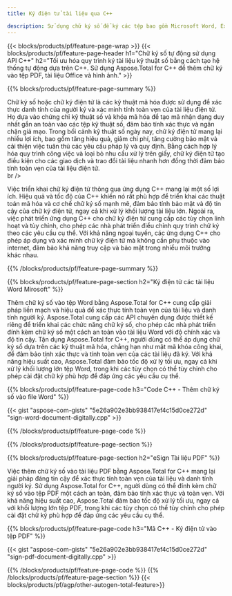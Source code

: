 ```yaml
---
title: Ký điện tử tài liệu qua C++ 

description: Sử dụng chữ ký số để ký các tệp bao gồm Microsoft Word, Excel, PowerPoint, PDF và Hình ảnh thông qua ứng dụng C++ của bạn. Thêm chữ ký điện tử trực tuyến qua ứng dụng.
---
```


{{< blocks/products/pf/feature-page-wrap >}}
{{< blocks/products/pf/feature-page-header h1="Chữ ký số tự động sử dụng API C++" h2="Tối ưu hóa quy trình ký tài liệu kỹ thuật số bằng cách tạo hệ thống tự động dựa trên C++. Sử dụng Aspose.Total for C++ để thêm chữ ký vào tệp PDF, tài liệu Office và hình ảnh." >}}

{{% blocks/products/pf/feature-page-summary %}}

Chữ ký số hoặc chữ ký điện tử là các kỹ thuật mã hóa được sử dụng để xác thực danh tính của người ký và xác minh tính toàn vẹn của tài liệu điện tử. Họ dựa vào chứng chỉ kỹ thuật số và khóa mã hóa để tạo mã nhận dạng duy nhất gắn an toàn vào các tệp kỹ thuật số, đảm bảo tính xác thực và ngăn chặn giả mạo. Trong bối cảnh kỹ thuật số ngày nay, chữ ký điện tử mang lại nhiều lợi ích, bao gồm tăng hiệu quả, giảm chi phí, tăng cường bảo mật và cải thiện việc tuân thủ các yêu cầu pháp lý và quy định. Bằng cách hợp lý hóa quy trình công việc và loại bỏ nhu cầu xử lý trên giấy, chữ ký điện tử tạo điều kiện cho các giao dịch và trao đổi tài liệu nhanh hơn đồng thời đảm bảo tính toàn vẹn của tài liệu điện tử. <br /> br />

Việc triển khai chữ ký điện tử thông qua ứng dụng C++ mang lại một số lợi ích. Hiệu quả và tốc độ của C++ khiến nó rất phù hợp để triển khai các thuật toán mã hóa và cơ chế chữ ký số mạnh mẽ, đảm bảo tính bảo mật và độ tin cậy của chữ ký điện tử, ngay cả khi xử lý khối lượng tài liệu lớn. Ngoài ra, việc phát triển ứng dụng C++ cho chữ ký điện tử cung cấp các tùy chọn linh hoạt và tùy chỉnh, cho phép các nhà phát triển điều chỉnh quy trình chữ ký theo các yêu cầu cụ thể. Với khả năng ngoại tuyến, các ứng dụng C++ cho phép áp dụng và xác minh chữ ký điện tử mà không cần phụ thuộc vào internet, đảm bảo khả năng truy cập và bảo mật trong nhiều môi trường khác nhau. 

{{% /blocks/products/pf/feature-page-summary  %}}

{{% blocks/products/pf/feature-page-section  h2="Ký điện tử các tài liệu Word Mirosoft" %}}

Thêm chữ ký số vào tệp Word bằng Aspose.Total for C++ cung cấp giải pháp liền mạch và hiệu quả để xác thực tính toàn vẹn của tài liệu và danh tính người ký. Aspose.Total cung cấp các API chuyên dụng được thiết kế riêng để triển khai các chức năng chữ ký số, cho phép các nhà phát triển đính kèm chữ ký số một cách an toàn vào tài liệu Word với độ chính xác và độ tin cậy. Tận dụng Aspose.Total for C++, người dùng có thể áp dụng chữ ký số dựa trên các kỹ thuật mã hóa, chẳng hạn như mật mã khóa công khai, để đảm bảo tính xác thực và tính toàn vẹn của các tài liệu đã ký. Với khả năng hiệu suất cao, Aspose.Total đảm bảo tốc độ xử lý tối ưu, ngay cả khi xử lý khối lượng lớn tệp Word, trong khi các tùy chọn có thể tùy chỉnh cho phép cài đặt chữ ký phù hợp để đáp ứng các yêu cầu cụ thể. 

{{% blocks/products/pf/feature-page-code h3="Code C++ - Thêm chữ ký số vào file Word" %}}

{{< gist "aspose-com-gists" "5e26a902e3bb938417ef4c15d0ce272d" "sign-word-document-digitally.cpp" >}}

{{% /blocks/products/pf/feature-page-code  %}}

{{% /blocks/products/pf/feature-page-section %}}

{{% blocks/products/pf/feature-page-section  h2="eSign Tài liệu PDF" %}}

Việc thêm chữ ký số vào tài liệu PDF bằng Aspose.Total for C++ mang lại giải pháp đáng tin cậy để xác thực tính toàn vẹn của tài liệu và danh tính người ký.  Sử dụng Aspose.Total for C++, người dùng có thể đính kèm chữ ký số vào tệp PDF một cách an toàn, đảm bảo tính xác thực và toàn vẹn. Với khả năng hiệu suất cao, Aspose.Total đảm bảo tốc độ xử lý tối ưu, ngay cả với khối lượng lớn tệp PDF, trong khi các tùy chọn có thể tùy chỉnh cho phép cài đặt chữ ký phù hợp để đáp ứng các yêu cầu cụ thể.

{{% blocks/products/pf/feature-page-code h3="Mã C++ - Ký điện tử vào tệp PDF" %}}

{{< gist "aspose-com-gists" "5e26a902e3bb938417ef4c15d0ce272d" "sign-pdf-document-digitally.cpp" >}}

{{% /blocks/products/pf/feature-page-code  %}}
{{% /blocks/products/pf/feature-page-section %}}
{{< blocks/products/pf/agp/other-autogen-total-feature>}}